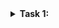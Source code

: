 </details>

<details>
   <summary> <strong> Task 1:  </strong> </summary>
  
 # Create a Branch Protection Rule 
  
So Protecting branches are like we say it is a policy or security feature which you can enable in your branches . So that you can protect the changes which was going to your main branch.

In your GitHub repository go to the settings tab and click the branches option as shown here:
  
 ![branch protection rule](https://user-images.githubusercontent.com/97287103/162140939-9d10e7d0-4f38-4145-9b52-e635a34d92f8.png)

  Now add a new rule and define which branch you want to protect. e.g. provide the pattern name `main` or `master`.
  
 Next you select the following options:
  
1. `Require pull request reviews before merging`
2. `Include administrators`
  
 ![pattern matching](https://user-images.githubusercontent.com/97287103/162141802-70736c68-1ee0-412b-9f08-a99e1c66e735.png)
  
 ![2022-04-07 12_52_39-Window](https://user-images.githubusercontent.com/97287103/162143149-4517e0ce-fc5d-412d-933f-2646cdee6344.png)

 Now save this Branch Rule and see How it Works.
  
 To check whether its working or not , create a change one of the files in the `main` or `master`  branch. 
  
  ![cant commit on master](https://user-images.githubusercontent.com/97287103/162144769-59d3df6d-0dbe-47cc-bf87-ac6c389c333d.png)
  
   You can’t commit to `main` or `master` branch   because it is a protected branch.Now you will create a new branch for this commit and start a pull request. 
 
